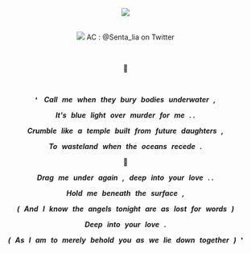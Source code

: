 <div align="center">

![](https://komarev.com/ghpvc/?username=vampyrumspectrum&abbreviated=true&label=MY_CHILDREN&color=0A0A0A)
</br>
</br>

![](https://i.postimg.cc/kgX3jQSw/neuvi-banner.png)
AC : @Senta_lia on Twitter

</br>

**🦦**

</br>

❛  ***Call me when they bury bodies underwater ,***

***It's blue light over murder for me . .***

***Crumble like a temple built from future daughters ,***

***To wasteland when the oceans recede .***

**🌊**

***Drag me under again , deep into your love . .***

***Hold me beneath the surface ,***

***( And I know the angels tonight are as lost for words )***

***Deep into your love .***

***( As I am to merely behold you as we lie down together )*** ❜

</div>
